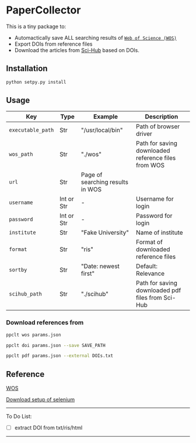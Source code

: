# PaperCollector

This is a tiny package to:

- Automactically save ALL searching results of [`Web of Science (WOS)`](http://www.webofknowledge.com/?DestApp=WOS)
- Export DOIs from reference files
- Download the articles from [Sci-Hub](http://sci-hub.mksa.top) based on DOIs.

## Installation

```bash
python setpy.py install
```

## Usage

| Key               | Type       | Example                          | Description                                         |
| ----------------- | ---------- | -------------------------------- | --------------------------------------------------- |
| `executable_path` | Str        | "/usr/local/bin"                 | Path of browser driver                              |
| `wos_path`        | Str        | "./wos"                          | Path for saving downloaded reference files from WOS |
| `url`             | Str        | Page of searching results in WOS |                                                     |
| `username`        | Int or Str | -                                | Username for login                                  |
| `password`        | Int or Str | -                                | Password for login                                  |
| `institute`       | Str        | "Fake University"                | Name of institute                                   |
| `format`          | Str        | "ris"                            | Format of downloaded reference files                |
| `sortby`          | Str        | "Date: newest first"             | Default: Relevance                                  |
| `scihub_path`     | Str        | "./scihub"                       | Path for saving downloaded pdf files from Sci-Hub   |

### Download references from

```bash
ppclt wos params.json
```

```bash
ppclt doi params.json --save SAVE_PATH
```

```bash
ppclt pdf params.json --external DOIs.txt
```

## Reference

[WOS](https://blog.csdn.net/Parzival_/article/details/122360528)

[Download setup of selenium](https://blog.csdn.net/z15517303852/article/details/90579577)

---

To Do List:

- [ ] extract DOI from txt/ris/html

---
